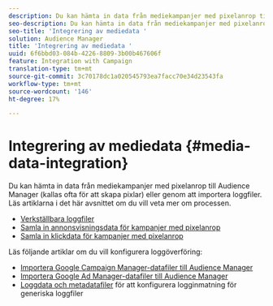 ```yaml
---
description: Du kan hämta in data från mediekampanjer med pixelanrop till Audience Manager (kallas ofta för att skapa pixlar) eller genom att importera loggfiler.
seo-description: Du kan hämta in data från mediekampanjer med pixelanrop till Audience Manager (kallas ofta för att skapa pixlar) eller genom att importera loggfiler.
seo-title: 'Integrering av mediedata '
solution: Audience Manager
title: 'Integrering av mediedata '
uuid: 6f6bbd03-084b-4226-8809-3b00b467606f
feature: Integration with Campaign
translation-type: tm+mt
source-git-commit: 3c70178dc1a020545793ea7facc70e34d23543fa
workflow-type: tm+mt
source-wordcount: '146'
ht-degree: 17%

---
```



# Integrering av mediedata {#media-data-integration}

Du kan hämta in data från mediekampanjer med pixelanrop till Audience Manager (kallas ofta för att skapa pixlar) eller genom att importera loggfiler. Läs artiklarna i det här avsnittet om du vill veta mer om processen.

<!-- c_camp_data_int.xml -->

* [Verkställbara loggfiler](/help/using/integration/media-data-integration/actionable-log-files.md)
* [Samla in annonsvisningsdata för kampanjer med pixelanrop](/help/using/integration/media-data-integration/impression-data-pixels.md)
* [Samla in klickdata för kampanjer med pixelanrop](/help/using/integration/media-data-integration/click-data-pixels.md)

Läs följande artiklar om du vill konfigurera loggöverföring:

* [Importera Google Campaign Manager-datafiler till Audience Manager](/help/using/reporting/audience-optimization-reports/aor-advertisers/import-dcm.md)
* [Importera Google Ad Manager-datafiler till Audience Manager ](/help/using/reporting/audience-optimization-reports/aor-publishers/import-dfp.md)
* [Loggdata och metadatafiler](/help/using/reporting/audience-optimization-reports/metadata-files-intro/metadata-files-intro.md) för att konfigurera logginmatning för generiska loggfiler
